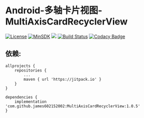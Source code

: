 # Android-多轴卡片视图-MultiAxisCardRecyclerView

[![License](https://img.shields.io/badge/License%20-Apache%202-337ab7.svg)](https://www.apache.org/licenses/LICENSE-2.0) [![MinSDK](https://img.shields.io/badge/API-14%2B-brightgreen.svg?style=flat)](https://android-arsenal.com/api?level=14) [![](https://jitpack.io/v/james602152002/MultiAxisCardRecyclerView.svg)](https://jitpack.io/#james602152002/MultiAxisCardRecyclerView) [![Build Status](https://travis-ci.org/james602152002/MultiAxisCardRecyclerView.svg?branch=master)](https://travis-ci.org/james602152002/MultiAxisCardRecyclerView) [![Codacy Badge](https://api.codacy.com/project/badge/Grade/47ea893a9e0c43de8dd2da30c00709fe)](https://www.codacy.com/app/james602152002/MultiAxisCardRecyclerView?utm_source=github.com&amp;utm_medium=referral&amp;utm_content=james602152002/MultiAxisCardRecyclerView&amp;utm_campaign=Badge_Grade)


## 依赖:

```
allprojects {
	repositories {
		...
		maven { url 'https://jitpack.io' }
	}
}
```

```
dependencies {
	implementation 'com.github.james602152002:MultiAxisCardRecyclerView:1.0.5'
}
```
